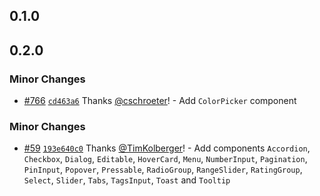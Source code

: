 ## 0.1.0

## 0.2.0

### Minor Changes

- [#766](https://github.com/chakra-ui/ark/pull/766) [`cd463a6`](https://github.com/chakra-ui/ark/commit/cd463a6475a4af89c348f94446cee4071007c4f0) Thanks [@cschroeter](https://github.com/cschroeter)! - Add `ColorPicker` component

### Minor Changes

- [#59](https://github.com/chakra-ui/ark/pull/59) [`193e640c0`](https://github.com/chakra-ui/ark/commit/193e640c038244870c5801a8525cd806d027b005) Thanks [@TimKolberger](https://github.com/TimKolberger)! - Add components `Accordion`, `Checkbox`, `Dialog`, `Editable`, `HoverCard`, `Menu`, `NumberInput`,
  `Pagination`, `PinInput`, `Popover`, `Pressable`, `RadioGroup`, `RangeSlider`, `RatingGroup`,
  `Select`, `Slider`, `Tabs`, `TagsInput`, `Toast` and `Tooltip`
